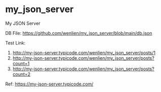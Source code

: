 # my_json_server
My JSON Server

DB File: https://github.com/wenlien/my_json_server/blob/main/db.json

Test Link:
1. http://my-json-server.typicode.com/wenlien/my_json_server/posts/1
2. http://my-json-server.typicode.com/wenlien/my_json_server/posts?count=1
3. http://my-json-server.typicode.com/wenlien/my_json_server/posts?count=2

Ref: https://my-json-server.typicode.com/
